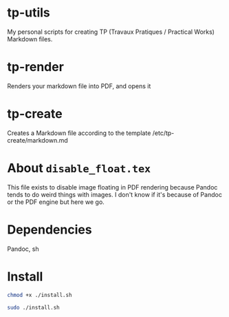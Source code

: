 # tp-utils

My personal scripts for creating TP (Travaux Pratiques / Practical Works) Markdown files.

# tp-render

Renders your markdown file into PDF, and opens it

# tp-create

Creates a Markdown file according to the template /etc/tp-create/markdown.md

# About ``disable_float.tex``

This file exists to disable image floating in PDF rendering because Pandoc tends to do weird things with images. I don't know if it's because of Pandoc or the PDF engine but here we go.

# Dependencies

Pandoc, sh

# Install

```sh
chmod +x ./install.sh

sudo ./install.sh
```
